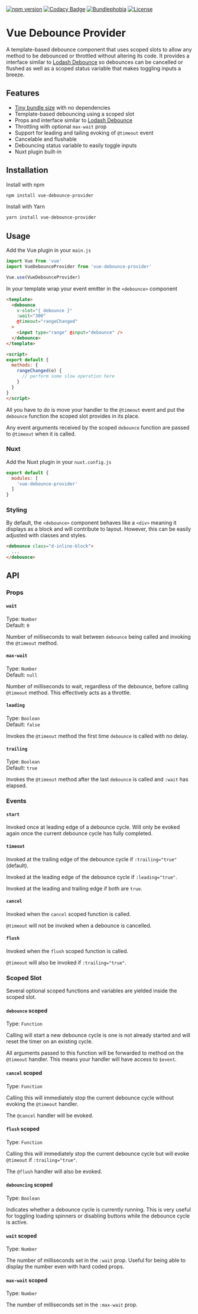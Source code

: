[![npm version](https://badgen.net/npm/v/vue-debounce-provider?color=green)](https://www.npmjs.com/package/vue-debounce-provider)
[![Codacy Badge](https://app.codacy.com/project/badge/Grade/0123ecbaca724d6d9be29a24f7264acb)](https://www.codacy.com/manual/Soviut/vue-debounce-provider)
[![Bundlephobia](https://badgen.net/bundlephobia/minzip/vue-debounce-provider?color=green)](https://bundlephobia.com/result?p=vue-debounce-provider)
[![License](https://badgen.net/github/license/Soviut/vue-debounce-provider?color=green)](https://github.com/Soviut/vue-debounce-provider/blob/master/LICENSE)

# Vue Debounce Provider

A template-based debounce component that uses scoped slots to allow any method
to be debounced or throttled without altering its code. It provides a
interface similar to [Lodash Debounce](https://lodash.com/docs/4.17.15#debounce)
so debounces can be cancelled or flushed as well as a scoped status variable
that makes toggling inputs a breeze.

## Features

*   [Tiny bundle size](https://bundlephobia.com/result?p=vue-debounce-provider) with no dependencies
*   Template-based debouncing using a scoped slot
*   Props and interface similar to [Lodash Debounce](https://lodash.com/docs/4.17.15#debounce)
*   Throttling with optional `max-wait` prop
*   Support for leading and tailing evoking of `@timeout` event
*   Cancelable and flushable
*   Debouncing status variable to easily toggle inputs
*   Nuxt plugin built-in

## Installation

Install with npm

```bash
npm install vue-debounce-provider
```

Install with Yarn

```bash
yarn install vue-debounce-provider
```

## Usage

Add the Vue plugin in your `main.js`

```js
import Vue from 'vue'
import VueDebounceProvider from 'vue-debounce-provider'

Vue.use(VueDebounceProvider)
```

In your template wrap your event emitter in the `<debounce>` component

```html
<template>
  <debounce
    v-slot="{ debounce }"
    :wait="300"
    @timeout="rangeChanged"
  >
    <input type="range" @input="debounce" />
  </debounce>
</template>

<script>
export default {
  methods: {
    rangeChanged(e) {
      // perform some slow operation here
    }
  }
}
</script>
```

All you have to do is move your handler to the `@timeout` event and put
the `debounce` function the scoped slot provides in its place.

Any event arguments received by the scoped `debounce` function are passed to
`@timeout` when it is called.

### Nuxt

Add the Nuxt plugin in your `nuxt.config.js`

```js
export default {
  modules: [
    'vue-debounce-provider'
  ]
}
```

### Styling

By default, the `<debounce>` component behaves like a `<div>`
meaning it displays as a block and will contribute to layout. However, this can
be easily adjusted with classes and styles.

```html
<debounce class="d-inline-block">
  ...
</debounce>
```

## API

### Props

#### `wait`

Type: `Number`<br/>
Default: `0`

Number of milliseconds to wait between `debounce` being called and invoking the
`@timeout` method.

#### `max-wait`

Type: `Number`<br/>
Default: `null`

Number of milliseconds to wait, regardless of the debounce, before calling
`@timeout` method. This effectively acts as a throttle.

#### `leading`

Type: `Boolean`<br/>
Default: `false`

Invokes the `@timeout` method the first time `debounce` is called with no delay.

#### `trailing`

Type: `Boolean`<br/>
Default: `true`

Invokes the `@timeout` method after the last `debounce` is called and `:wait`
has elapsed.

### Events

#### `start`

Invoked once at leading edge of a debounce cycle. Will only be evoked again
once the current debounce cycle has fully completed.

#### `timeout`

Invoked at the trailing edge of the debounce cycle if `:trailing="true"`
(default).

Invoked at the leading edge of the debounce cycle if `:leading="true"`.

Invoked at the leading and trailing edge if both are `true`.

#### `cancel`

Invoked when the `cancel` scoped function is called.

`@timeout` will not be invoked when a debounce is cancelled.

#### `flush`

Invoked when the `flush` scoped function is called.

`@timeout` will also be invoked if `:trailing="true"`.

### Scoped Slot

Several optional scoped functions and variables are yielded inside the scoped
slot.

#### `debounce` scoped

Type: `Function`

Calling will start a new debounce cycle is one is not already started and will
reset the timer on an existing cycle.

All arguments passed to this function will be forwarded to method on the
`@timeout` handler. This means your handler will have access to `$event`.

#### `cancel` scoped

Type: `Function`

Calling this will immediately stop the current debounce cycle without evoking
the `@timeout` handler.

The `@cancel` handler will be evoked.

#### `flush` scoped

Type: `Function`

Calling this will immediately stop the current debounce cycle but will evoke
`@timeout` if `:trailing="true"`.

The `@flush` handler will also be evoked.

#### `debouncing` scoped

Type: `Boolean`

Indicates whether a debounce cycle is currently running. This is very useful
for toggling loading spinners or disabling buttons while the debounce cycle
is active.

#### `wait` scoped

Type: `Number`

The number of milliseconds set in the `:wait` prop. Useful for being able to
display the number even with hard coded props.

#### `max-wait` scoped

Type: `Number`

The number of milliseconds set in the `:max-wait` prop.
